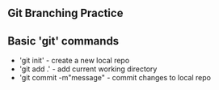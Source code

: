 ## Git Branching Practice

## Basic 'git' commands

* 'git init' - create a new local repo
* 'git add .' - add current working directory
* 'git commit -m"message" - commit changes to local repo
